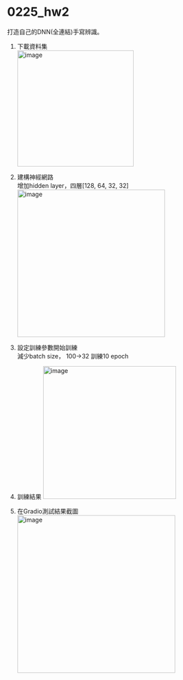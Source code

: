 # 0225_hw2
打造自己的DNN(全連結)手寫辨識。  
1. 下載資料集  
   <img width="271" alt="image" src="https://github.com/user-attachments/assets/533030c0-6fe2-4e03-b570-69edc960ef3d" />
2. 建構神經網路  
       增加hidden layer，四層[128, 64, 32, 32]
   <img width="344" alt="image" src="https://github.com/user-attachments/assets/a548142b-bab2-4e20-8e36-409a6ff6555f" />

3. 設定訓練參數開始訓練  
       減少batch size， 100->32
       訓練10 epoch
4. 訓練結果
       <img width="310" alt="image" src="https://github.com/user-attachments/assets/85b9452c-70d8-49b7-97aa-c4327521a1c8" />

5. 在Gradio測試結果截圖
       <img width="368" alt="image" src="https://github.com/user-attachments/assets/d21a3f86-5564-4bd3-9c5b-0e6ac5446ec6" />



